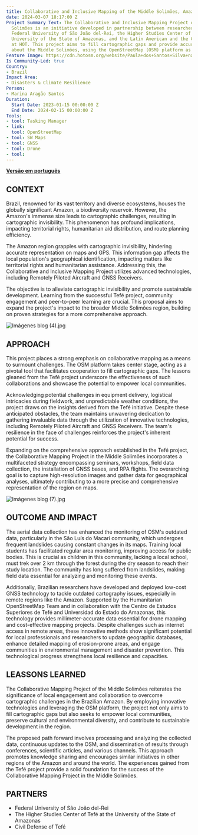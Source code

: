 ```yaml
---
title: Collaborative and Inclusive Mapping of the Middle Solimões, Amazon
date: 2024-03-07 18:17:00 Z
Project Summary Text: The Collaborative and Inclusive Mapping Project of the Middle
  Solimões is an initiative developed in partnership between researchers from the
  Federal University of São João del-Rei, the Higher Studies Center of Tefé at the
  University of the State of Amazonas, and the Latin American and the Caribbean Hub
  at HOT. This project aims to fill cartographic gaps and provide accurate information
  about the Middle Solimões, using the OpenStreetMap (OSM) platform as a central tool.
Feature Image: https://cdn.hotosm.org/website/Paula+dos+Santos+Silva+na+Amazo%CC%82nia.jpg
Is Community-Led: true
Country:
- Brazil
Impact Area:
- Disasters & Climate Resilience
Person:
- Marina Aragão Santos
Duration:
  Start Date: 2023-01-15 00:00:00 Z
  End Date: 2024-02-15 00:00:00 Z
Tools:
- tool: Tasking Manager
- link: 
  tool: OpenStreetMap
- tool: SW Maps
- tool: GNSS
- tool: Drone
- tool: 
---
```


**[Versão em português](https://www.hotosm.org/projects/mapeamento-colaborativo-e-inclusivo-do-medio-solimoes-amazonia/)**

## **CONTEXT**
Brazil, renowned for its vast territory and diverse ecosystems, houses the globally significant Amazon, a biodiversity reservoir. However, the Amazon's immense size leads to cartographic challenges, resulting in cartographic invisibility. This phenomenon has profound implications, impacting territorial rights, humanitarian aid distribution, and route planning efficiency.

The Amazon region grapples with cartographic invisibility, hindering accurate representation on maps and GPS. This information gap affects the local population's geographical identification, impacting matters like territorial rights and humanitarian assistance. Addressing this, the Collaborative and Inclusive Mapping Project utilizes advanced technologies, including Remotely Piloted Aircraft and GNSS Receivers.

The objective is to alleviate cartographic invisibility and promote sustainable development. Learning from the successful Tefé project, community engagement and peer-to-peer learning are crucial. This proposal aims to expand the project's impact to the broader Middle Solimões region, building on proven strategies for a more comprehensive approach.

![Imágenes blog (4).jpg](/uploads/Ima%CC%81genes%20blog%20(4).jpg)

## **APPROACH**
This project places a strong emphasis on collaborative mapping as a means to surmount challenges. The OSM platform takes center stage, acting as a pivotal tool that facilitates cooperation to fill cartographic gaps. The lessons gleaned from the Tefé project underscore the effectiveness of such collaborations and showcase the potential to empower local communities.

Acknowledging potential challenges in equipment delivery, logistical intricacies during fieldwork, and unpredictable weather conditions, the project draws on the insights derived from the Tefé initiative. Despite these anticipated obstacles, the team maintains unwavering dedication to gathering invaluable data through the utilization of innovative technologies, including Remotely Piloted Aircraft and GNSS Receivers. The team's resilience in the face of challenges reinforces the project's inherent potential for success.

Expanding on the comprehensive approach established in the Tefé project, the Collaborative Mapping Project in the Middle Solimões incorporates a multifaceted strategy encompassing seminars, workshops, field data collection, the installation of GNSS bases, and RPA flights. The overarching goal is to capture high-resolution images and gather data for geographical analyses, ultimately contributing to a more precise and comprehensive representation of the region on maps.

![Imágenes blog (7).jpg](/uploads/Ima%CC%81genes%20blog%20(7).jpg)

## **OUTCOME AND IMPACT**
The aerial data collection has enhanced the monitoring of OSM's outdated data, particularly in the São Luís do Macarí community, which undergoes frequent landslides causing constant changes in its maps. Training local students has facilitated regular area monitoring, improving access for public bodies. This is crucial as children in this community, lacking a local school, must trek over 2 km through the forest during the dry season to reach their study location. The community has long suffered from landslides, making field data essential for analyzing and monitoring these events.

Additionally, Brazilian researchers have developed and deployed low-cost GNSS technology to tackle outdated cartography issues, especially in remote regions like the Amazon. Supported by the Humanitarian OpenStreetMap Team and in collaboration with the Centro de Estudos Superiores de Tefé and Universidad do Estado do Amazonas, this technology provides millimeter-accurate data essential for drone mapping and cost-effective mapping projects. Despite challenges such as internet access in remote areas, these innovative methods show significant potential for local professionals and researchers to update geographic databases, enhance detailed mapping of erosion-prone areas, and engage communities in environmental management and disaster prevention. This technological progress strengthens local resilience and capacities.

## **LEASSONS LEARNED**
The Collaborative Mapping Project of the Middle Solimões reiterates the significance of local engagement and collaboration to overcome cartographic challenges in the Brazilian Amazon. By employing innovative technologies and leveraging the OSM platform, the project not only aims to fill cartographic gaps but also seeks to empower local communities, preserve cultural and environmental diversity, and contribute to sustainable development in the region.

The proposed path forward involves processing and analyzing the collected data, continuous updates to the OSM, and dissemination of results through conferences, scientific articles, and various channels. This approach promotes knowledge sharing and encourages similar initiatives in other regions of the Amazon and around the world. The experiences gained from the Tefé project provide a solid foundation for the success of the Collaborative Mapping Project in the Middle Solimões.

## **PARTNERS**
* Federal University of São João del-Rei
* The Higher Studies Center of Tefé at the University of the State of Amazonas
* Civil Defense of Tefé